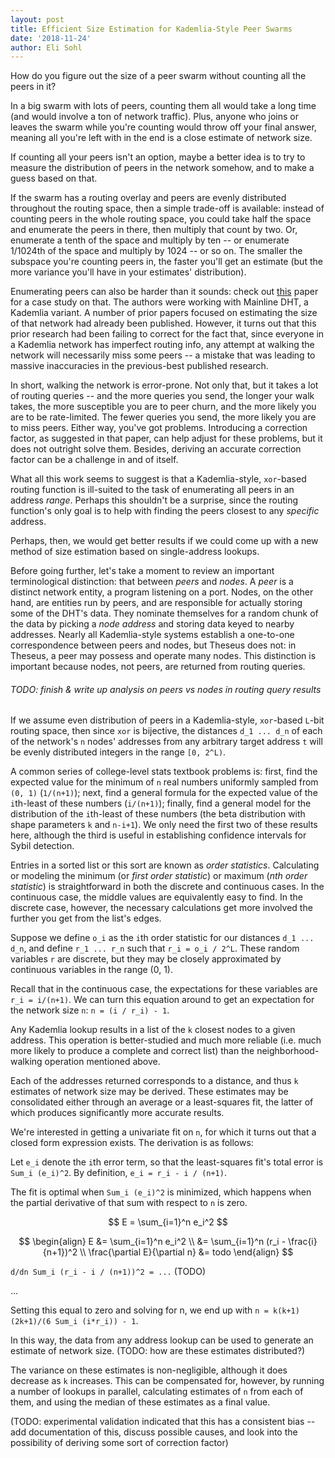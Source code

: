```yaml
---
layout: post
title: Efficient Size Estimation for Kademlia-Style Peer Swarms
date: '2018-11-24'
author: Eli Sohl
---
```



How do you figure out the size of a peer swarm without counting all the peers in it?

In a big swarm with lots of peers, counting them all would take a long time (and would involve a ton of network traffic). Plus, anyone who joins or leaves the swarm while you're counting would throw off your final answer, meaning all you're left with in the end is a close estimate of network size.

If counting all your peers isn't an option, maybe a better idea is to try to measure the distribution of peers in the network somehow, and to make a guess based on that. 

If the swarm has a routing overlay and peers are evenly distributed throughout the routing space, then a simple trade-off is available: instead of counting peers in the whole routing space, you could take half the space and enumerate the peers in there, then multiply that count by two. Or, enumerate a tenth of the space and multiply by ten -- or enumerate 1/1024th of the space and multiply by 1024 -- or so on. The smaller the subspace you're counting peers in, the faster you'll get an estimate (but the more variance you'll have in your estimates' distribution).

Enumerating peers can also be harder than it sounds: check out [this](#https://www.cs.helsinki.fi/u/lxwang/publications/P2P2013_13.pdf) paper for a case study on that. The authors were working with Mainline DHT, a Kademlia variant. A number of prior papers focused on estimating the size of that network had already been published. However, it turns out that this prior research had been failing to correct for the fact that, since everyone in a Kademlia network has imperfect routing info, any attempt at walking the network will necessarily miss some peers -- a mistake that was leading to massive inaccuracies in the previous-best published research.

In short, walking the network is error-prone. Not only that, but it takes a lot of routing queries -- and the more queries you send, the longer your walk takes, the more susceptible you are to peer churn, and the more likely you are to be rate-limited. The fewer queries you send, the more likely you are to miss peers. Either way, you've got problems. Introducing a correction factor, as suggested in that paper, can help adjust for these problems, but it does not outright solve them. Besides, deriving an accurate correction factor can be a challenge in and of itself.

What all this work seems to suggest is that a Kademlia-style, `xor`-based routing function is ill-suited to the task of enumerating all peers in an address _range_. Perhaps this shouldn't be a surprise, since the routing function's only goal is to help with finding the peers closest to any _specific_ address.

Perhaps, then, we would get better results if we could come up with a new method of size estimation based on single-address lookups.

Before going further, let's take a moment to review an important terminological distinction: that between _peers_ and _nodes_. A _peer_ is a distinct network entity, a program listening on a port. Nodes, on the other hand, are entities run by peers, and are responsible for actually storing some of the DHT's data. They nominate themselves for a random chunk of the data by picking a _node address_ and storing data keyed to nearby addresses. Nearly all Kademlia-style systems establish a one-to-one correspondence between peers and nodes, but Theseus does not: in Theseus, a peer may possess and operate many nodes. This distinction is important because nodes, not peers, are returned from routing queries.

<h6>TODO: finish & write up analysis on peers vs nodes in routing query results</h6>

If we assume even distribution of peers in a Kademlia-style, `xor`-based `L`-bit routing space, then since `xor` is bijective, the distances `d_1 ... d_n` of each of the network's `n` nodes' addresses from any arbitrary target address `t` will be evenly distributed integers in the range `[0, 2^L)`.

A common series of college-level stats textbook problems is: first, find the expected value for the minimum of `n` real numbers uniformly sampled from `(0, 1)` (`1/(n+1)`); next, find a general formula for the expected value of the `i`th-least of these numbers (`i/(n+1)`); finally, find a general model for the distribution of the `i`th-least of these numbers (the beta distribution with shape parameters `k` and `n-i+1`). We only need the first two of these results here, although the third is useful in establishing confidence intervals for Sybil detection.

Entries in a sorted list or this sort are known as _order statistics_. Calculating or modeling the minimum (or _first order statistic_) or maximum (_nth order statistic_) is straightforward in both the discrete and continuous cases. In the continuous case, the middle values are equivalently easy to find. In the discrete case, however, the necessary calculations get more involved the further you get from the list's edges.

Suppose we define `o_i` as the `i`th order statistic for our distances `d_1 ... d_n`, and define `r_1 ... r_n` such that `r_i = o_i / 2^L`. These random variables `r` are discrete, but they may be closely approximated by continuous variables in the range (0, 1).

Recall that in the continuous case, the expectations for these variables are `r_i = i/(n+1)`. We can turn this equation around to get an expectation for the network size `n`: `n = (i / r_i) - 1`.

Any Kademlia lookup results in a list of the `k` closest nodes to a given address. This operation is better-studied and much more reliable (i.e. much more likely to produce a complete and correct list) than the neighborhood-walking operation mentioned above.

Each of the addresses returned corresponds to a distance, and thus `k` estimates of network size may be derived. These estimates may be consolidated either through an average or a least-squares fit, the latter of which produces significantly more accurate results.

We're interested in getting a univariate fit on `n`, for which it turns out that a closed form expression exists. The derivation is as follows:

Let `e_i` denote the `i`th error term, so that the least-squares fit's total error is `Sum_i (e_i)^2`. By definition, `e_i = r_i - i / (n+1)`.

The fit is optimal when `Sum_i (e_i)^2` is minimized, which happens when the partial derivative of that sum with respect to `n` is zero.

$$
E = \sum_{i=1}^n e_i^2
$$

$$
\begin{align}
E &= \sum_{i=1}^n e_i^2 \\
  &= \sum_{i=1}^n (r_i - \frac{i}{n+1})^2 \\
\frac{\partial E}{\partial n} &= todo
\end{align}
$$

`d/dn Sum_i (r_i - i / (n+1))^2 = ...` (TODO)

...

Setting this equal to zero and solving for n, we end up with `n = k(k+1)(2k+1)/(6 Sum_i (i*r_i)) - 1`.

In this way, the data from any address lookup can be used to generate an estimate of network size. (TODO: how are these estimates distributed?) 

The variance on these estimates is non-negligible, although it does decrease as `k` increases. This can be compensated for, however, by running a number of lookups in parallel, calculating estimates of `n` from each of them, and using the median of these estimates as a final value.

(TODO: experimental validation indicated that this has a consistent bias -- add documentation of this, discuss possible causes, and look into the possibility of deriving some sort of correction factor)
